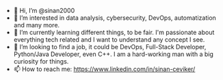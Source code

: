 - 👋 Hi, I’m @sinan2000
- 👀 I’m interested in data analysis, cybersecurity, DevOps, automatization and many more. 
- 🌱 I’m currently learning different things, to be fair. I'm passionate about everything tech related and I want to understand any concept I see.
- 💞️ I’m looking to find a job, it could be DevOps, Full-Stack Developer, Python/Java Developer, even C++. I am a hard-working man with a big curiosity for things.
- 📫 How to reach me: https://www.linkedin.com/in/sinan-ceviker/

<!---
sinan2000/sinan2000 is a ✨ special ✨ repository because its `README.md` (this file) appears on your GitHub profile.
You can click the Preview link to take a look at your changes.
--->
